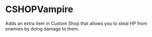 # CSHOPVampire
Adds an extra item in Custom Shop that allows you to steal HP from enemies by doing damage to them.

